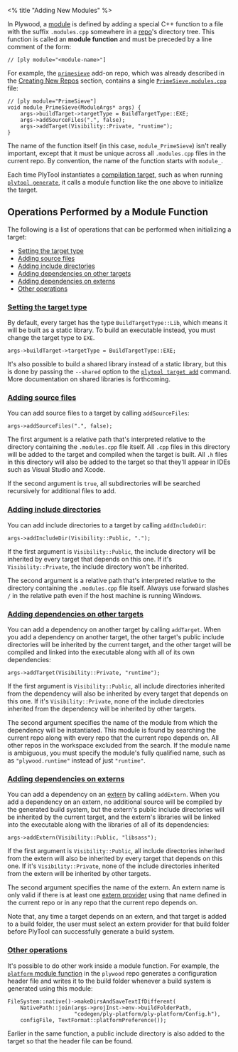 <% title "Adding New Modules" %>

In Plywood, a [module](KeyConcepts#modules) is defined by adding a special C++ function to a file with the suffix `.modules.cpp` somewhere in a [repo](KeyConcepts#repos)'s directory tree. This function is called an **module function** and must be preceded by a line comment of the form:

    // [ply module="<module-name>"]

For example, the [`primesieve`](https://github.com/arc80/primesieve) add-on repo, which was already described in the [Creating New Repos](NewRepos) section, contains a single [`PrimeSieve.modules.cpp`](https://github.com/arc80/primesieve/blob/master/src/PrimeSieve/PrimeSieve.modules.cpp) file:

    // [ply module="PrimeSieve"]
    void module_PrimeSieve(ModuleArgs* args) {
        args->buildTarget->targetType = BuildTargetType::EXE;
        args->addSourceFiles(".", false);
        args->addTarget(Visibility::Private, "runtime");
    }

The name of the function itself (in this case, `module_PrimeSieve`) isn't really important, except that it must be unique across all `.modules.cpp` files in the current repo. By convention, the name of the function starts with `module_`.

Each time PlyTool instantiates a [compilation target](KeyConcepts#targets), such as when running [`plytool generate`](PlyTool), it calls a module function like the one above to initialize the target.

## Operations Performed by a Module Function

The following is a list of operations that can be performed when initializing a target:

* [Setting the target type](#setting-the-target-type)
* [Adding source files](#adding-source-files)
* [Adding include directories](#adding-include-directories)
* [Adding dependencies on other targets](#adding-dependencies-on-other-targets)
* [Adding dependencies on externs](#adding-dependencies-on-externs)
* [Other operations](#other-operations)

### [Setting the target type](#setting-the-target-type)

By default, every target has the type `BuildTargetType::Lib`, which means it will be built as a static library. To build an executable instead, you must change the target type to `EXE`.

    args->buildTarget->targetType = BuildTargetType::EXE;

It's also possible to build a shared library instead of a static library, but this is done by passing the `--shared` option to the [`plytool target add`](PlyTool) command. More documentation on shared libraries is forthcoming.

### [Adding source files](#adding-source-files)

You can add source files to a target by calling `addSourceFiles`:

    args->addSourceFiles(".", false);

The first argument is a relative path that's interpreted relative to the directory containing the `.modules.cpp` file itself. All `.cpp` files in this directory will be added to the target and compiled when the target is built. All `.h` files in this directory will also be added to the target so that they'll appear in IDEs such as Visual Studio and Xcode.

If the second argument is `true`, all subdirectories will be searched recursively for additional files to add.

### [Adding include directories](#adding-include-directories)

You can add include directories to a target by calling `addIncludeDir`:

    args->addIncludeDir(Visibility::Public, ".");

If the first argument is `Visibility::Public`, the include directory will be inherited by every target that depends on this one. If it's `Visibility::Private`, the include directory won't be inherited.

The second argument is a relative path that's interpreted relative to the directory containing the `.modules.cpp` file itself. Always use forward slashes `/` in the relative path even if the host machine is running Windows.

### [Adding dependencies on other targets](#adding-dependencies-on-other-targets)

You can add a dependency on another target by calling `addTarget`. When you add a dependency on another target, the other target's public include directories will be inherited by the current target, and the other target will be compiled and linked into the executable along with all of its own dependencies:

    args->addTarget(Visibility::Private, "runtime");

If the first argument is `Visibility::Public`, all include directories inherited from the dependency will also be inherited by every target that depends on this one. If it's `Visibility::Private`, none of the include directories inherited from the dependency will be inherited by other targets.

The second argument specifies the name of the module from which the dependency will be instantiated. This module is found by searching the current repo along with every repo that the current repo depends on. All other repos in the workspace excluded from the search. If the module name is ambiguous, you must specify the module's fully qualified name, such as as `"plywood.runtime"` instead of just `"runtime"`.

### [Adding dependencies on externs](#adding-dependencies-on-externs)

You can add a dependency on an [extern](KeyConcepts#externs) by calling `addExtern`. When you add a dependency on an extern, no additional source will be compiled by the generated build system, but the extern's public include directories will be inherited by the current target, and the extern's libraries will be linked into the executable along with the libraries of all of its dependencies:

    args->addExtern(Visibility::Public, "libsass");

If the first argument is `Visibility::Public`, all include directories inherited from the extern will also be inherited by every target that depends on this one. If it's `Visibility::Private`, none of the include directories inherited from the extern will be inherited by other targets.

The second argument specifies the name of the extern. An extern name is only valid if there is at least one [extern provider](KeyConcepts#extern-providers) using that name defined in the current repo or in any repo that the current repo depends on.

Note that, any time a target depends on an extern, and that target is added to a build folder, the user must select an extern provider for that build folder before PlyTool can successfully generate a build system.

### [Other operations](#other-operations)

It's possible to do other work inside a module function. For example, the [`platform` module function](https://github.com/arc80/plywood/blob/master/repos/plywood/src/platform/platform.modules.cpp) in the `plywood` repo generates a configuration header file and writes it to the build folder whenever a build system is generated using this module:

    FileSystem::native()->makeDirsAndSaveTextIfDifferent(
        NativePath::join(args->projInst->env->buildFolderPath,
                         "codegen/ply-platform/ply-platform/Config.h"),
        configFile, TextFormat::platformPreference());

Earlier in the same function, a public include directory is also added to the target so that the header file can be found.

